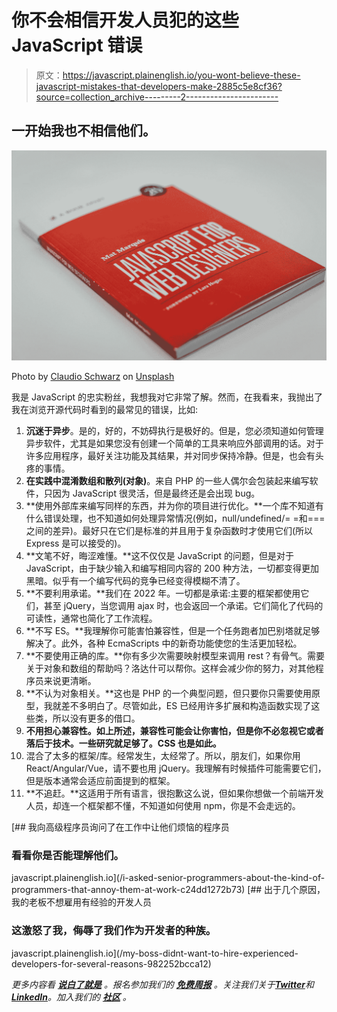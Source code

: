 # 你不会相信开发人员犯的这些 JavaScript 错误

> 原文：<https://javascript.plainenglish.io/you-wont-believe-these-javascript-mistakes-that-developers-make-2885c5e8cf36?source=collection_archive---------2----------------------->

## 一开始我也不相信他们。

![](img/b9ca5bd282dfd9346aba99c47cf06c86.png)

Photo by [Claudio Schwarz](https://unsplash.com/@purzlbaum?utm_source=medium&utm_medium=referral) on [Unsplash](https://unsplash.com?utm_source=medium&utm_medium=referral)

我是 JavaScript 的忠实粉丝，我想我对它非常了解。然而，在我看来，我抛出了我在浏览开源代码时看到的最常见的错误，比如:

1.  **沉迷于异步**。是的，好的，不妨碍执行是极好的。但是，您必须知道如何管理异步软件，尤其是如果您没有创建一个简单的工具来响应外部调用的话。对于许多应用程序，最好关注功能及其结果，并对同步保持冷静。但是，也会有头疼的事情。
2.  **在实践中混淆数组和散列(对象)**。来自 PHP 的一些人偶尔会包装起来编写软件，只因为 JavaScript 很灵活，但是最终还是会出现 bug。
3.  **使用外部库来编写同样的东西，并为你的项目进行优化。**一个库不知道有什么错误处理，也不知道如何处理异常情况(例如，null/undefined/= =和===之间的差异)。最好只在它们是标准的并且用于复杂函数时才使用它们(所以 Express 是可以接受的)。
4.  **文笔不好，晦涩难懂。**这不仅仅是 JavaScript 的问题，但是对于 JavaScript，由于缺少输入和编写相同内容的 200 种方法，一切都变得更加黑暗。似乎有一个编写代码的竞争已经变得模糊不清了。
5.  **不要利用承诺。**我们在 2022 年。一切都是承诺:主要的框架都使用它们，甚至 jQuery，当您调用 ajax 时，也会返回一个承诺。它们简化了代码的可读性，通常也简化了工作流程。
6.  **不写 ES。**我理解你可能害怕兼容性，但是一个任务跑者加巴别塔就足够解决了。此外，各种 EcmaScripts 中的新奇功能使您的生活更加轻松。
7.  **不要使用正确的库。**你有多少次需要映射模型来调用 rest？有骨气。需要关于对象和数组的帮助吗？洛达什可以帮你。这样会减少你的努力，对其他程序员来说更清晰。
8.  **不认为对象相关。**这也是 PHP 的一个典型问题，但只要你只需要使用原型，我就差不多明白了。尽管如此，ES 已经用许多扩展和构造函数实现了这些类，所以没有更多的借口。
9.  **不用担心兼容性。如上所述，兼容性可能会让你害怕，但是你不必忽视它或者落后于技术。一些研究就足够了。CSS 也是如此。**
10.  混合了太多的框架/库。经常发生，太经常了。所以，朋友们，如果你用 React/Angular/Vue，请不要也用 jQuery。我理解有时候插件可能需要它们，但是版本通常会适应前面提到的框架。
11.  **不追赶。**这适用于所有语言，很抱歉这么说，但如果你想做一个前端开发人员，却连一个框架都不懂，不知道如何使用 npm，你是不会走远的。

[](/i-asked-senior-programmers-about-the-kind-of-programmers-that-annoy-them-at-work-c24dd1272b73) [## 我向高级程序员询问了在工作中让他们烦恼的程序员

### 看看你是否能理解他们。

javascript.plainenglish.io](/i-asked-senior-programmers-about-the-kind-of-programmers-that-annoy-them-at-work-c24dd1272b73) [](/my-boss-didnt-want-to-hire-experienced-developers-for-several-reasons-982252bcca12) [## 出于几个原因，我的老板不想雇用有经验的开发人员

### 这激怒了我，侮辱了我们作为开发者的种族。

javascript.plainenglish.io](/my-boss-didnt-want-to-hire-experienced-developers-for-several-reasons-982252bcca12) 

*更多内容看* [***说白了就是***](https://plainenglish.io/) *。报名参加我们的* [***免费周报***](http://newsletter.plainenglish.io/) *。关注我们关于*[***Twitter***](https://twitter.com/inPlainEngHQ)*和*[***LinkedIn***](https://www.linkedin.com/company/inplainenglish/)*。加入我们的* [***社区***](https://discord.gg/GtDtUAvyhW) *。*